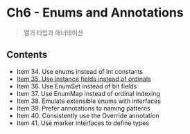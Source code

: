 # Ch6 - Enums and Annotations
> 열거 타입과 애너테이션 

## Contents 
- Item 34. Use enums instead of int constants
- [Item 35. Use instance fields instead of ordinals](./item35.md)
- Item 36. Use EnumSet instead of bit fields
- Item 37. Use EnumMap instead of ordinal indexing
- Item 38. Emulate extensible enums with interfaces
- Item 39. Prefer annotations to naming patterns
- Item 40. Consistently use the Override annotation
- Item 41. Use marker interfaces to define types
